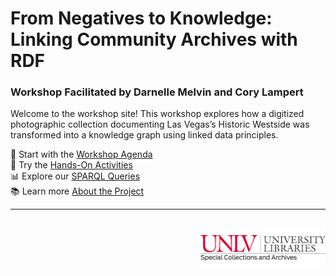 <link rel="stylesheet" href="style.css">

# From Negatives to Knowledge: Linking Community Archives with RDF
### Workshop Facilitated by Darnelle Melvin and Cory Lampert

Welcome to the workshop site! This workshop explores how a digitized photographic collection documenting Las Vegas’s Historic Westside was transformed into a knowledge graph using linked data principles.

🔗 Start with the [Workshop Agenda](agenda.md)  
🧠 Try the [Hands-On Activities](activities.md)  
📊 Explore our [SPARQL Queries](queries.md)  
📚 Learn more [About the Project](about.md)


<hr>
<p style="text-align: right; margin-top: 2em;">
  <img src="assets/images/unlv_sca_logo.png" alt="UNLV Special Collections & Archives Logo" style="max-width: 200px;">
</p>
